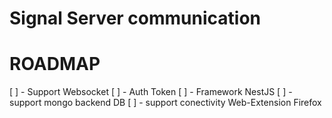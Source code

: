 Signal Server communication
=========

# ROADMAP

 [ ] - Support Websocket
 [ ] - Auth Token
 [ ] - Framework NestJS
 [ ] - support mongo backend DB
 [ ] - support conectivity Web-Extension Firefox
